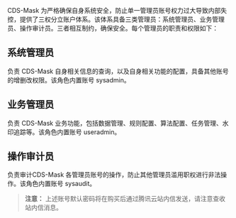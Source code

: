 CDS-Mask 为严格确保自身系统安全，防止单一管理员账号权力过大导致内部失控，提供了三权分立账户体系。该体系具备三类管理员：系统管理员、业务管理员、操作审计员。三者相互制约，确保安全。每个管理员的职责和权限如下：
## 系统管理员
负责 CDS-Mask 自身相关信息的查询，以及自身相关功能的配置，具备其他账号的增删改权限。该角色内置账号 sysadmin。
## 业务管理员
负责 CDS-Mask 业务功能，包括数据管理、规则配置、算法配置、任务管理、水印追踪等。该角色内置账号 useradmin。
## 操作审计员
负责审计CDS-Mask 各管理员账号的操作，防止其他管理员滥用职权进行非法操作。该角色内置账号 sysaudit。

>**注意：**
>上述账号默认密码将在购买后通过腾讯云站内信发送，请注意查收站内信消息。
